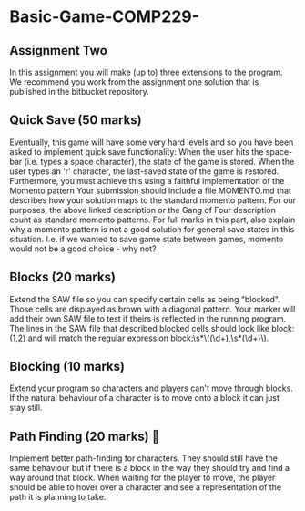 # Basic-Game-COMP229-
## Assignment Two

In this assignment you will make (up to) three extensions to the program. We recommend you work from the assignment one solution that is published in the bitbucket repository. 

## Quick Save (50 marks) 

Eventually, this game will have some very hard levels and so you have been asked to implement quick save functionality:  When the user hits the space-bar (i.e. types a space character), the state of the game is stored. When the user types an 'r' character, the last-saved state of the game is restored. Furthermore, you must achieve this using a faithful implementation of the Momento pattern  Your submission should include a file MOMENTO.md that describes how your solution maps to the standard momento pattern. For our purposes, the above linked description or the Gang of Four description count as standard momento patterns.  For full marks in this part, also explain why a momento pattern is not a good solution for general save states in this situation. I.e. if we wanted to save game state between games, momento would not be a good choice - why not? 

## Blocks (20 marks) 

Extend the SAW file so you can specify certain cells as being "blocked". Those cells are displayed as brown with a diagonal pattern. Your marker will add their own SAW file to test if theirs is reflected in the running program.  The lines in the SAW file that described blocked cells should look like  block: (1,2) and will match the regular expression block:\\s*\\((\\d+),\\s*(\\d+)\\).  

## Blocking (10 marks)

Extend your program so characters and players can't move through blocks. If the natural behaviour of a character is to move onto a block it can just stay still. 

## Path Finding (20 marks) 🤔 

Implement better path-finding for characters. They should still have the same behaviour but if there is a block in the way they should try and find a way around that block. When waiting for the player to move, the player should be able to hover over a character and see a representation of the path it is planning to take.
